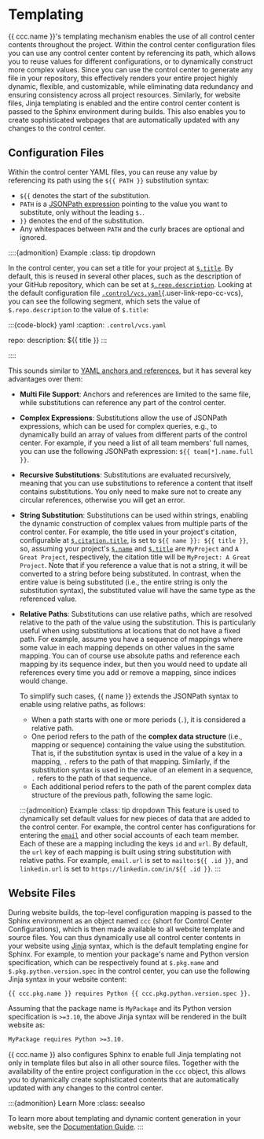 # Templating

{{ ccc.name }}'s templating mechanism enables the use of
all control center contents throughout the project.
Within the control center configuration files
you can use any control center content by referencing its path,
which allows you to reuse values for different configurations,
or to dynamically construct more complex values.
Since you can use the control center to generate any file in your repository,
this effectively renders your entire project highly dynamic, flexible, and customizable,
while eliminating data redundancy and ensuring consistency across all project resources.
Similarly, for website files, Jinja templating is enabled
and the entire control center content is passed to the Sphinx environment during builds.
This also enables you to create sophisticated webpages that are automatically updated
with any changes to the control center.


## Configuration Files

Within the control center YAML files,
you can reuse any value by referencing its path using the `${‎{ PATH }}` substitution syntax:
- `${‎{` denotes the start of the substitution.
- `PATH` is a [JSONPath expression](manual-control-configpaths)
  pointing to the value you want to substitute,
  only without the leading `$.`.
- `}}` denotes the end of the substitution.
- Any whitespaces between `PATH` and the curly braces are optional and ignored.


::::{admonition} Example
:class: tip dropdown

In the control center, you can set a title for your project at [`$.title`](#ccc-title).
By default, this is reused in several other places,
such as the description of your GitHub repository,
which can be set at [`$.repo.description`](#ccc-repo-description).
Looking at the default configuration file [`.control/vcs.yaml`](){.user-link-repo-cc-vcs},
you can see the following segment,
which sets the value of `$.repo.description` to the value of `$.title`:

:::{code-block} yaml
:caption: `.control/vcs.yaml`

repo:
  description: ${‎{ title }}
:::

::::

This sounds similar to [YAML anchors and references](#yaml-intro),
but it has several key advantages over them:

- **Multi File Support**:
  Anchors and references are limited to the same file,
  while substitutions can reference any part of the control center.
- **Complex Expressions**:
  Substitutions allow the use of JSONPath expressions,
  which can be used for complex queries,
  e.g., to dynamically build an array of values from different parts of the control center.
  For example, if you need a list of all team members' full names,
  you can use the following JSONPath expression: `${‎{ team[*].name.full }}`.
- **Recursive Substitutions**:
  Substitutions are evaluated recursively,
  meaning that you can use substitutions to reference a content that itself contains substitutions.
  You only need to make sure not to create any circular references,
  otherwise you will get an error.
- **String Substitution**:
  Substitutions can be used within strings,
  enabling the dynamic construction of complex values from multiple parts of the control center.
  For example, the title used in your project's citation,
  configurable at [`$.citation.title`](#ccc-citation-title),
  is set to `${‎{ name }}: ${‎{ title }}`,
  so, assuming your project's [`$.name`](#ccc-name) and [`$.title`](#ccc-title)
  are `MyProject` and `A Great Project`, respectively,
  the citation title will be `MyProject: A Great Project`.
  Note that if you reference a value that is not a string,
  it will be converted to a string before being substituted.
  In contrast, when the entire value is being substituted
  (i.e., the entire string is only the substitution syntax),
  the substituted value will have the same type as the referenced value.
- **Relative Paths**:
  Substitutions can use relative paths,
  which are resolved relative to the path of the value using the substitution.
  This is particularly useful when using substitutions at locations
  that do not have a fixed path. For example, assume you have a sequence of mappings
  where some value in each mapping depends on other values in the same mapping.
  You can of course use absolute paths and reference each mapping by its sequence index,
  but then you would need to update all references every time you add or remove a mapping,
  since indices would change.
  
  To simplify such cases, {{ name }} extends the JSONPath syntax
  to enable using relative paths, as follows:
  - When a path starts with one or more periods (`.`),
    it is considered a relative path.
  - One period refers to the path of the **complex data structure** (i.e., mapping or sequence)
    containing the value using the substitution.
    That is, if the substitution syntax is used in the value of a key in a mapping,
    `.` refers to the path of that mapping.
    Similarly, if the substitution syntax is used in the value of an element in a sequence,
    `.` refers to the path of that sequence.
  - Each additional period refers to the path of the parent complex data structure
    of the previous path, following the same logic.
  
  :::{admonition} Example
  :class: tip dropdown
  This feature is used to dynamically set default values for new pieces of data
  that are added to the control center. For example, the control center has configurations
  for entering the [`email`](#cccdef-email) and other social accounts of each team member.
  Each of these are a mapping including the keys `id` and `url`.
  By default, the `url` key of each mapping is built using string substitution with relative paths.
  For example, `email.url` is set to `mailto:${‎{ .id }}`,
  and `linkedin.url` is set to `https://linkedin.com/in/${‎{ .id }}`.
  :::


## Website Files

During website builds, the top-level configuration mapping is passed
to the Sphinx environment as an object named `ccc` (short for Control Center Configurations),
which is then made available to all website template and source files.
You can thus dynamically use all control center contents in your website
using [Jinja](https://jinja.palletsprojects.com/) syntax,
which is the default templating engine for Sphinx.
For example, to mention your package's name and Python version specification,
which can be respectively found at `$.pkg.name` and `$.pkg.python.version.spec` in the control center,
you can use the following Jinja syntax in your website content:

```md
{‎{ ccc.pkg.name }} requires Python {‎{ ccc.pkg.python.version.spec }}.
```

Assuming that the package name is `MyPackage` and its Python version specification is `>=3.10`,
the above Jinja syntax will be rendered in the built website as:

```md
MyPackage requires Python >=3.10.
```

{{ ccc.name }} also configures Sphinx to enable full Jinja templating 
not only in template files but also in all other source files.
Together with the availability of the entire project configuration in the `ccc` object,
this allows you to dynamically create sophisticated contents
that are automatically updated with any changes to the control center.

:::{admonition} Learn More
:class: seealso

To learn more about templating and dynamic content generation in your website,
see the [Documentation Guide](#website).
:::
